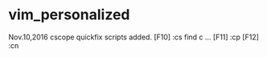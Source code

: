 # vim_personalized

Nov.10,2016
cscope quickfix scripts added.
[F10] :cs find c ...
[F11] :cp
[F12] :cn

